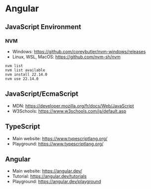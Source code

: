 # Angular

## JavaScript Environment
### NVM
- Windows: https://github.com/coreybutler/nvm-windows/releases
- Linux, WSL, MacOS: https://github.com/nvm-sh/nvm

```
nvm list
nvm list available
nvm install 22.14.0
nvm use 22.14.0
```

## JavaScript/EcmaScript
- MDN: https://developer.mozilla.org/fr/docs/Web/JavaScript
- W3Schools: https://www.w3schools.com/js/default.asp

## TypeScript
- Main website: https://www.typescriptlang.org/
- Playground: https://www.typescriptlang.org/

## Angular
- Main website: https://angular.dev/
- Tutorial: https://angular.dev/tutorials
- Playground: https://angular.dev/playground
